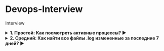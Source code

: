 # Devops-Interview
Interview
<details> <summary><b>1. Простой: Как посмотреть активные процессы? ▶️</b></summary>
top        # Интерактивный мониторинг
<br> htop       # Улучшенный top (установить: sudo apt install htop)  
<br> ps aux     # Статичный список процессов  

</details><details> <summary><b>2. Средний: Как найти все файлы .log измененные за последние 7 дней? ▶️</b></summary>
find / -name "*.log" -mtime -7
